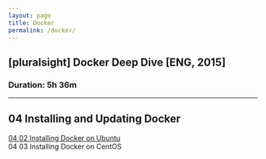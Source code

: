 ```yaml
---
layout: page
title: Docker
permalink: /docker/
---
```



## [pluralsight] Docker Deep Dive [ENG, 2015]  
### Duration: 5h 36m

___


## 04 Installing and Updating Docker


[04 02 Installing Docker on Ubuntu](/docker/installing-docker-on-ubuntu/)  
04 03 Installing Docker on CentOS
